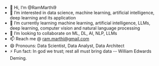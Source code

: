 - 👋 Hi, I’m @RamMarthi9
- 👀 I’m interested in data science, machine learning, artificial intelligence, deep learning and its application
- 🌱 I’m currently learning machine learning, artificial intelligence, LLMs, deep learning, computer vision and natural language processing
- 💞️ I’m looking to collaborate on ML, DL, AI, NLP, LLMs
- 📫 Reach me @ ram.marthi@gmail.com
- 😄 Pronouns: Data Scientist, Data Analyst, Data Architect
- ⚡ Fun fact: In god we trust; rest all must bring data -- William Edwards Deming.

<!---
RamMarthi9/RamMarthi9 is a ✨ special ✨ repository because its `README.md` (this file) appears on your GitHub profile.
You can click the Preview link to take a look at your changes.
--->
